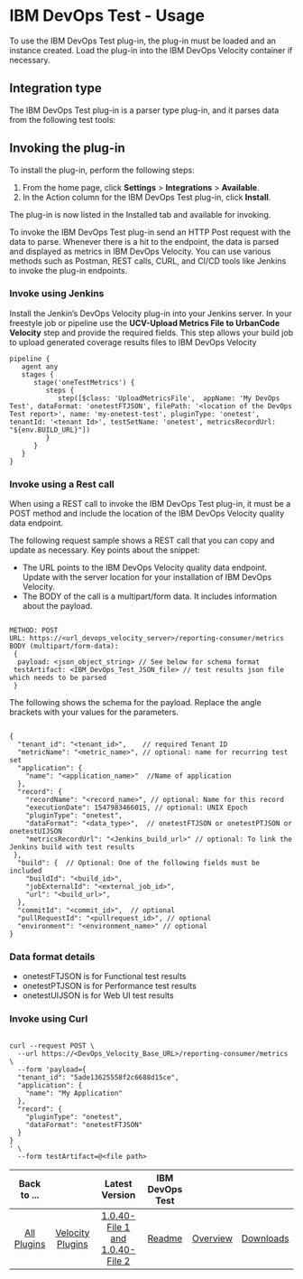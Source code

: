 
# IBM DevOps Test - Usage

To use the IBM DevOps Test plug-in, the plug-in must be loaded and an instance created. Load the plug-in into the IBM DevOps Velocity container if necessary.

## Integration type

The IBM DevOps Test plug-in is a parser type plug-in, and it parses data from the following test tools:

## Invoking the plug-in

To install the plug-in, perform the following steps:

1. From the home page, click **Settings** > **Integrations** > **Available**.
2. In the Action column for the IBM DevOps Test plug-in, click **Install**.

The plug-in is now listed in the Installed tab and available for invoking.

To invoke the IBM DevOps Test plug-in send an HTTP Post request with the data to parse. Whenever there is a hit to the endpoint, the data is parsed and displayed as metrics in IBM DevOps Velocity. You can use various methods such as Postman, REST calls, CURL, and CI/CD tools like Jenkins to invoke the plug-in endpoints.

### Invoke using Jenkins

Install the Jenkin’s DevOps Velocity plug-in into your Jenkins server. In your freestyle job or pipeline use the **UCV-Upload Metrics File to UrbanCode Velocity** step and provide the required fields. This step allows your build job to upload generated coverage results files to IBM DevOps Velocity

```
pipeline {
   agent any
   stages {
      stage('oneTestMetrics') {
         steps {
            step([$class: 'UploadMetricsFile',  appName: 'My DevOps Test', dataFormat: 'onetestFTJSON', filePath: '<location of the DevOps Test report>', name: 'my-onetest-test', pluginType: 'onetest', tenantId: '<tenant Id>', testSetName: 'onetest', metricsRecordUrl: "${env.BUILD_URL}"])
         }
      }
   }
}

```

### Invoke using a Rest call

When using a REST call to invoke the IBM DevOps Test plug-in, it must be a POST method and include the location of the IBM DevOps Velocity quality data endpoint.

The following request sample shows a REST call that you can copy and update as necessary. Key points about the snippet:

* The URL points to the IBM DevOps Velocity quality data endpoint. Update with the server location for your installation of IBM DevOps Velocity.
* The BODY of the call is a multipart/form data. It includes information about the payload.

```

METHOD: POST 
URL: https://<url_devops_velocity_server>/reporting-consumer/metrics
BODY (multipart/form-data):
 {
  payload: <json_object_string> // See below for schema format
 testArtifact: <IBM_DevOps_Test_JSON_file> // test results json file which needs to be parsed
 }

```

The following shows the schema for the payload. Replace the angle brackets with your values for the parameters.

```

{
  "tenant_id": "<tenant_id>",    // required Tenant ID
  "metricName": "<metric_name>", // optional: name for recurring test set
  "application": {
    "name": "<application_name>"  //Name of application
  },
  "record": {
    "recordName": "<record_name>", // optional: Name for this record
    "executionDate": 1547983466015, // optional: UNIX Epoch
    "pluginType": "onetest",
    "dataFormat": "<data_type>",  // onetestFTJSON or onetestPTJSON or onetestUIJSON
    "metricsRecordUrl": "<Jenkins_build_url>" // optional: To link the Jenkins build with test results
 },
  "build": {  // Optional: One of the following fields must be included 
    "buildId": "<build_id>",
    "jobExternalId": "<external_job_id>",
    "url": "<build_url>",
  },
  "commitId": "<commit_id>",  // optional
  "pullRequestId": "<pullrequest_id>", // optional
  "environment": "<environment_name>" // optional
}

```

### Data format details

* onetestFTJSON is for Functional test results
* onetestPTJSON is for Performance test results
* onetestUIJSON is for Web UI test results

### Invoke using Curl

```

curl --request POST \
  --url https://<DevOps_Velocity_Base_URL>/reporting-consumer/metrics \
  --form 'payload={
  "tenant_id": "5ade13625558f2c6688d15ce",
  "application": {
    "name": "My Application"
  },
  "record": {
    "pluginType": "onetest",
    "dataFormat": "onetestFTJSON"
  }
}
' \
  --form testArtifact=@<file path>

```

|Back to ...||Latest Version|IBM DevOps Test |||
| :---: | :---: | :---: | :---: | :---: | :---: |
|[All Plugins](../../index.md)|[Velocity Plugins](../README.md)|[1.0.40-File 1 ](https://raw.githubusercontent.com/UrbanCode/IBM-UCV-PLUGINS/main/files/ucv-ext-onetest/ucv-ext-onetest%3A1.0.40.tar.7z.001)[and 1.0.40-File 2](https://raw.githubusercontent.com/UrbanCode/IBM-UCV-PLUGINS/main/files/ucv-ext-onetest/ucv-ext-onetest%3A1.0.40.tar.7z.002)|[Readme](README.md)|[Overview](overview.md)|[Downloads](downloads.md)|
